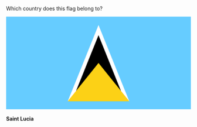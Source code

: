Which country does this flag belong to?

![Flag of Saint Lucia](images/Flag_of_Saint_Lucia.svg)
<!--question-->
**Saint Lucia**